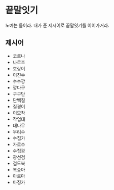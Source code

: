 # 끝말잇기
노예는 들어라. 내가 준 제시어로 끝말잇기를 이어가거라.


## 제시어
- 코로나
- 나로호
- 호랑이
- 이진수
- 수수깡
- 깡다구
- 구구단
- 단백질
- 질경이
- 이모작
- 작업대
- 대나무
- 무리수
- 수집가
- 가로수
- 수집광
- 광선검
- 검도복
- 복숭아
- 아로마
- 마징가